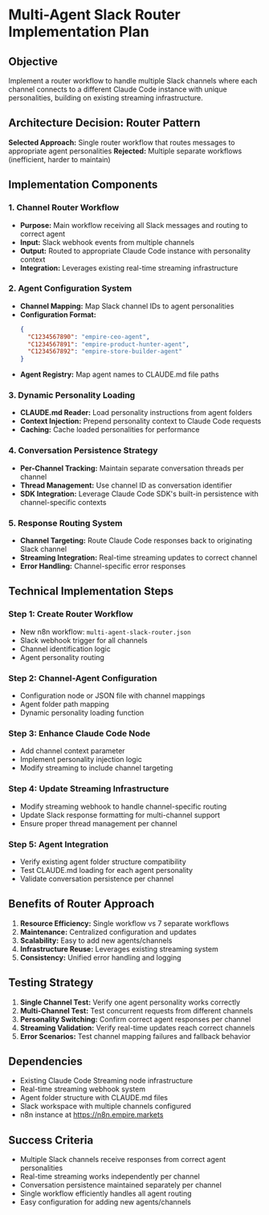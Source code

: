 # Multi-Agent Slack Router Implementation Plan

## Objective
Implement a router workflow to handle multiple Slack channels where each channel connects to a different Claude Code instance with unique personalities, building on existing streaming infrastructure.

## Architecture Decision: Router Pattern

**Selected Approach:** Single router workflow that routes messages to appropriate agent personalities
**Rejected:** Multiple separate workflows (inefficient, harder to maintain)

## Implementation Components

### 1. Channel Router Workflow
- **Purpose:** Main workflow receiving all Slack messages and routing to correct agent
- **Input:** Slack webhook events from multiple channels
- **Output:** Routed to appropriate Claude Code instance with personality context
- **Integration:** Leverages existing real-time streaming infrastructure

### 2. Agent Configuration System
- **Channel Mapping:** Map Slack channel IDs to agent personalities
- **Configuration Format:**
  ```json
  {
    "C1234567890": "empire-ceo-agent",
    "C1234567891": "empire-product-hunter-agent", 
    "C1234567892": "empire-store-builder-agent"
  }
  ```
- **Agent Registry:** Map agent names to CLAUDE.md file paths

### 3. Dynamic Personality Loading
- **CLAUDE.md Reader:** Load personality instructions from agent folders
- **Context Injection:** Prepend personality context to Claude Code requests
- **Caching:** Cache loaded personalities for performance

### 4. Conversation Persistence Strategy
- **Per-Channel Tracking:** Maintain separate conversation threads per channel
- **Thread Management:** Use channel ID as conversation identifier
- **SDK Integration:** Leverage Claude Code SDK's built-in persistence with channel-specific contexts

### 5. Response Routing System
- **Channel Targeting:** Route Claude Code responses back to originating Slack channel
- **Streaming Integration:** Real-time streaming updates to correct channel
- **Error Handling:** Channel-specific error responses

## Technical Implementation Steps

### Step 1: Create Router Workflow
- New n8n workflow: `multi-agent-slack-router.json`
- Slack webhook trigger for all channels
- Channel identification logic
- Agent personality routing

### Step 2: Channel-Agent Configuration
- Configuration node or JSON file with channel mappings
- Agent folder path mapping
- Dynamic personality loading function

### Step 3: Enhance Claude Code Node
- Add channel context parameter
- Implement personality injection logic
- Modify streaming to include channel targeting

### Step 4: Update Streaming Infrastructure
- Modify streaming webhook to handle channel-specific routing
- Update Slack response formatting for multi-channel support
- Ensure proper thread management per channel

### Step 5: Agent Integration
- Verify existing agent folder structure compatibility
- Test CLAUDE.md loading for each agent personality
- Validate conversation persistence per channel

## Benefits of Router Approach

1. **Resource Efficiency:** Single workflow vs 7 separate workflows
2. **Maintenance:** Centralized configuration and updates
3. **Scalability:** Easy to add new agents/channels
4. **Infrastructure Reuse:** Leverages existing streaming system
5. **Consistency:** Unified error handling and logging

## Testing Strategy

1. **Single Channel Test:** Verify one agent personality works correctly
2. **Multi-Channel Test:** Test concurrent requests from different channels  
3. **Personality Switching:** Confirm correct agent responses per channel
4. **Streaming Validation:** Verify real-time updates reach correct channels
5. **Error Scenarios:** Test channel mapping failures and fallback behavior

## Dependencies

- Existing Claude Code Streaming node infrastructure
- Real-time streaming webhook system
- Agent folder structure with CLAUDE.md files
- Slack workspace with multiple channels configured
- n8n instance at https://n8n.empire.markets

## Success Criteria

- Multiple Slack channels receive responses from correct agent personalities
- Real-time streaming works independently per channel
- Conversation persistence maintained separately per channel
- Single workflow efficiently handles all agent routing
- Easy configuration for adding new agents/channels